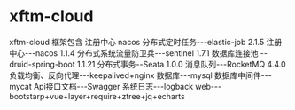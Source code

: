 # xftm-cloud
xftm-cloud 框架包含
注册中心 nacos
分布式定时任务---elastic-job 2.1.5
注册中心---nacos 1.1.4
分布式系统流量防卫兵---sentinel 1.7.1 
数据库连接池 --druid-spring-boot 1.1.21
分布式事务--Seata 1.0.0 
消息队列---RocketMQ 4.4.0 
负载均衡、反向代理---keepalived+nginx
数据库---mysql
数据库中间件---mycat
Api接口文档---Swagger
系统日志---logback
web---bootstarp+vue+layer+require+ztree+jq+echarts
